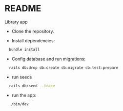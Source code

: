 # README

Library app

* Clone the repository.

* Install dependencies:
```bash
  bundle install
```

* Config database and run migrations:
```bash
  rails db:drop db:create db:migrate db:test:prepare
```

* run seeds
```bash
  rails db:seed --trace
```
  
* run the app:
```bash
  ./bin/dev
```
  
